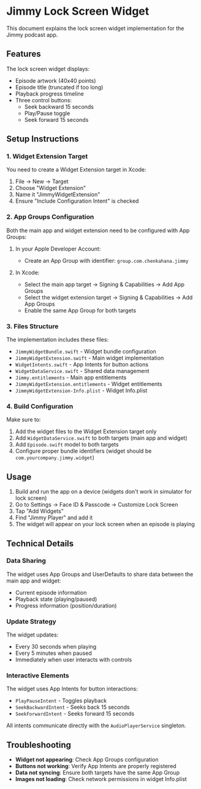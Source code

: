# Jimmy Lock Screen Widget

This document explains the lock screen widget implementation for the Jimmy podcast app.

## Features

The lock screen widget displays:
- Episode artwork (40x40 points)
- Episode title (truncated if too long)
- Playback progress timeline
- Three control buttons:
  - Seek backward 15 seconds
  - Play/Pause toggle
  - Seek forward 15 seconds

## Setup Instructions

### 1. Widget Extension Target

You need to create a Widget Extension target in Xcode:

1. File → New → Target
2. Choose "Widget Extension"
3. Name it "JimmyWidgetExtension"
4. Ensure "Include Configuration Intent" is checked

### 2. App Groups Configuration

Both the main app and widget extension need to be configured with App Groups:

1. In your Apple Developer Account:
   - Create an App Group with identifier: `group.com.chenkahana.jimmy`

2. In Xcode:
   - Select the main app target → Signing & Capabilities → Add App Groups
   - Select the widget extension target → Signing & Capabilities → Add App Groups
   - Enable the same App Group for both targets

### 3. Files Structure

The implementation includes these files:

- `JimmyWidgetBundle.swift` - Widget bundle configuration
- `JimmyWidgetExtension.swift` - Main widget implementation
- `WidgetIntents.swift` - App Intents for button actions
- `WidgetDataService.swift` - Shared data management
- `Jimmy.entitlements` - Main app entitlements
- `JimmyWidgetExtension.entitlements` - Widget entitlements
- `JimmyWidgetExtension-Info.plist` - Widget Info.plist

### 4. Build Configuration

Make sure to:
1. Add the widget files to the Widget Extension target only
2. Add `WidgetDataService.swift` to both targets (main app and widget)
3. Add `Episode.swift` model to both targets
4. Configure proper bundle identifiers (widget should be `com.yourcompany.jimmy.widget`)

## Usage

1. Build and run the app on a device (widgets don't work in simulator for lock screen)
2. Go to Settings → Face ID & Passcode → Customize Lock Screen
3. Tap "Add Widgets"
4. Find "Jimmy Player" and add it
5. The widget will appear on your lock screen when an episode is playing

## Technical Details

### Data Sharing

The widget uses App Groups and UserDefaults to share data between the main app and widget:
- Current episode information
- Playback state (playing/paused)
- Progress information (position/duration)

### Update Strategy

The widget updates:
- Every 30 seconds when playing
- Every 5 minutes when paused
- Immediately when user interacts with controls

### Interactive Elements

The widget uses App Intents for button interactions:
- `PlayPauseIntent` - Toggles playback
- `SeekBackwardIntent` - Seeks back 15 seconds
- `SeekForwardIntent` - Seeks forward 15 seconds

All intents communicate directly with the `AudioPlayerService` singleton.

## Troubleshooting

- **Widget not appearing**: Check App Groups configuration
- **Buttons not working**: Verify App Intents are properly registered
- **Data not syncing**: Ensure both targets have the same App Group
- **Images not loading**: Check network permissions in widget Info.plist 
